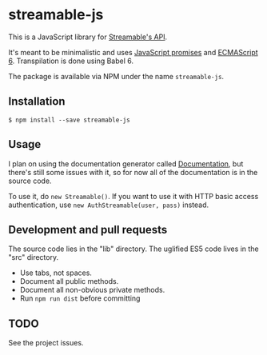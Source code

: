 # streamable-js

This is a JavaScript library for [Streamable's API](1).

It's meant to be minimalistic and uses [JavaScript promises](2) and [ECMAScript 6](3). Transpilation is done using Babel 6.

The package is available via NPM under the name `streamable-js`.

## Installation

	$ npm install --save streamable-js

## Usage

I plan on using the documentation generator called [Documentation](4), but there's still some issues with it, so for now all of the documentation is in the source code.

To use it, do `new Streamable()`. If you want to use it with HTTP basic access authentication, use `new AuthStreamable(user, pass)` instead.

## Development and pull requests

The source code lies in the "lib" directory. The uglified ES5 code lives in the "src" directory.

* Use tabs, not spaces.
* Document all public methods.
* Document all non-obvious private methods.
* Run `npm run dist` before committing

## TODO

See the project issues.

[1]: https://streamable.com/documentation
[2]: https://developer.mozilla.org/en/docs/Web/JavaScript/Reference/Global_Objects/Promise
[3]: http://es6-features.org/
[4]: https://github.com/documentationjs/documentation/
